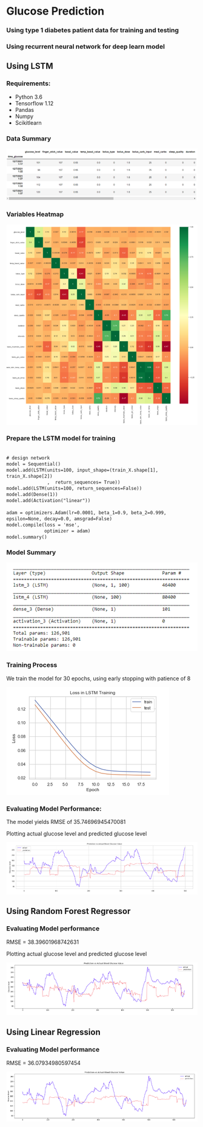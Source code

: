 # Glucose Prediction

### Using type 1 diabetes patient data for training and testing
### Using recurrent neural network for deep learn model

## Using LSTM
### Requirements: 
* Python 3.6
* Tensorflow 1.12
* Pandas 
* Numpy
* Scikitlearn

### Data Summary

![Data Head](/img/DataHead.PNG)


### Variables Heatmap
![Heatmap](/img/Heatmap.PNG)


### Prepare the LSTM model for training

```python3

# design network
model = Sequential()
model.add(LSTM(units=100, input_shape=(train_X.shape[1], train_X.shape[2]) 
               ,  return_sequences= True))
model.add(LSTM(units=100, return_sequences=False))
model.add(Dense(1))
model.add(Activation("linear"))

adam = optimizers.Adam(lr=0.0001, beta_1=0.9, beta_2=0.999, epsilon=None, decay=0.0, amsgrad=False)
model.compile(loss = 'mse', 
              optimizer = adam)
model.summary()

```

### Model Summary

![Model](/img/Model.PNG)

### Training Process
 We train the model for 30 epochs, using early stopping with patience of 8

![Training Loss](/img/TrainingLoss.PNG)

### Evaluating Model Performance:
The model yields RMSE of 35.74696945470081

Plotting actual glucose level and predicted glucose level

![Prediction vs Actual](/img/PredictionVsActual.PNG)

## Using Random Forest Regressor

### Evaluating Model performance

RMSE = 38.39601968742631

Plotting actual glucose level and predicted glucose level

![Prediction vs Actual Random Forest](/img/PredictionVsActualRF.PNG)

## Using Linear Regression

### Evaluating Model performance

RMSE = 36.07934980597454

![Prediction vs Actual Linear Regresion](/img/PredictionVsActualLR.PNG)
